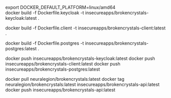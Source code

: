 export DOCKER_DEFAULT_PLATFORM=linux/amd64                                          
docker build -f Dockerfile.keycloak -t insecureapps/brokencrystals-keycloak:latest .

docker build -f Dockerfile.client -t insecureapps/brokencrystals-client:latest .

docker build -f Dockerfile.postgres -t insecureapps/brokencrystals-postgres:latest .

docker push insecureapps/brokencrystals-keycloak:latest
docker push insecureapps/brokencrystals-client:latest
docker push insecureapps/brokencrystals-postgres:latest

docker pull neuralegion/brokencrystals:latest
docker tag neuralegion/brokencrystals:latest insecureapps/brokencrystals-api:latest
docker push insecureapps/brokencrystals-api:latest
